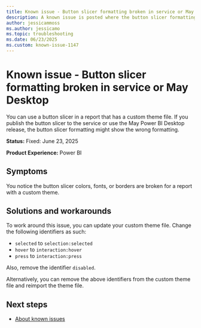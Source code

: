 ```yaml
---
title: Known issue - Button slicer formatting broken in service or May Desktop
description: A known issue is posted where the button slicer formatting broken in service or May Desktop.
author: jessicammoss
ms.author: jessicamo
ms.topic: troubleshooting  
ms.date: 06/23/2025
ms.custom: known-issue-1147
---
```


# Known issue - Button slicer formatting broken in service or May Desktop

You can use a button slicer in a report that has a custom theme file. If you publish the button slicer to the service or use the May Power BI Desktop release, the button slicer formatting might show the wrong formatting.

**Status:** Fixed: June 23, 2025

**Product Experience:** Power BI

## Symptoms

You notice the button slicer colors, fonts, or borders are broken for a report with a custom theme.

## Solutions and workarounds

To work around this issue, you can update your custom theme file. Change the following identifiers as such:

- `selected` to `selection:selected`
- `hover` to `interaction:hover`
- `press` to `interaction:press`

Also, remove the identifier `disabled`.

Alternatively, you can remove the above identifiers from the custom theme file and reimport the theme file.

## Next steps

- [About known issues](https://support.fabric.microsoft.com/known-issues)
